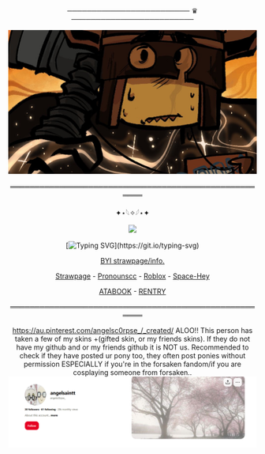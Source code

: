 <div align="center">


───────────────────────── ♛ ─────────────────────────



<div align="center">

![image alt](https://github.com/dummyinbed/dummyinbed/blob/753a949b11687dc8a1241ea004643d36ccbb8f60/GlzntzWXUAA9HZM.jpg)
<div align="center">

══════════════════════════════════════════════════════

<div align="center">

✦⋆𓆩✧𓆪⋆✦

![](https://komarev.com/ghpvc/?username=dummyinbed&label=Admins&color=red&style=flat)

<div align="center">

[![Typing SVG](https://readme-typing-svg.demolab.com?font=Fira+Code&size=14&pause=1000&color=FF0000&width=435&separator=%3C&lines=+A+visitor%3F+Hmm%2C+indeed.+I+have+slept+long+enough;%3Cand+I+must+admit%2C+I'm+curious+about+your+skills%2C%3C++Come+forth%2C+Child+of+Man%2C+and+DIE.)](https://git.io/typing-svg)

<div align="center">

[BYI strawpage/info.](https://pa1nt3rss.straw.page/)

[Strawpage](https://doomslost.straw.page/) - [Pronounscc](https://pronouns.cc/@ElseifFall) - [Roblox](https://www.roblox.com/users/1022725107/profile) - [Space-Hey](https://spacehey.com/adore_x)
<div align="center">


[ATABOOK](https://dummysblood.atabook.org/) - [RENTRY](https://rentry.co/dummyinbed)
<div align="center">
  
══════════════════════════════════════════════════════

https://au.pinterest.com/angelsc0rpse_/_created/
ALOO!! This person has taken a few of my skins +(gifted skin, or my friends skins). If they do not have my github and or my friends github it is NOT us. Recommended to check if they have posted ur pony too, they often post ponies without permission ESPECIALLY if you're in the forsaken fandom/if you are cosplaying someone from forsaken..
![image alt](https://github.com/dummyinbed/dummyinbed/blob/2c91764a51883b10d281cc0296afa0859d7b84d2/d.PNG)

